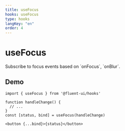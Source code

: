 ```yaml
---
title: useFocus
hooks: useFocus
type: hooks
langKey: "en"
order: 4
---
```


# useFocus

<p class="description">Subscribe to focus events based on `onFocus`, `onBlur`.</p>

## Demo

```tsx
import { useFocus } from '@fluent-ui/hooks'

function handleChange() {
  // ...
}
const [status, bind] = useFocus(handleChange)

<button {...bind}>{status}</button>
```
